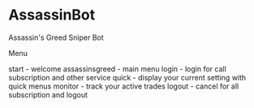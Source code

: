 # AssassinBot
Assassin's Greed Sniper Bot

Menu

start - welcome
assassinsgreed - main menu
login - login for call subscription and other service
quick - display your current setting with quick menus
monitor - track your active trades
logout - cancel for all subscription and logout
